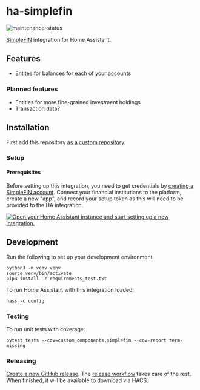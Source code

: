 # ha-simplefin
![maintenance-status](https://img.shields.io/badge/maintenance-active-brightgreen)

[SimpleFIN](https://www.simplefin.org/) integration for Home Assistant.

## Features
- Entites for balances for each of your accounts

### Planned features
- Entities for more fine-grained investment holdings
- Transaction data?

## Installation
First add this repository [as a custom repository](https://hacs.xyz/docs/faq/custom_repositories/).

### Setup
#### Prerequisites
Before setting up this integration, you need to get credentials by
[creating a SimpleFIN account](https://beta-bridge.simplefin.org/). Connect your financial institutions to the platform,
create a new "app", and record your setup token as this will need to be provided to the HA integration.

[![Open your Home Assistant instance and start setting up a new integration.](https://my.home-assistant.io/badges/config_flow_start.svg)](https://my.home-assistant.io/redirect/config_flow_start/?domain=simplefin)


## Development
Run the following to set up your development environment
```shell
python3 -m venv venv
source venv/bin/activate
pip3 install -r requirements_test.txt
```
To run Home Assistant with this integration loaded:
```shell
hass -c config
```
### Testing
To run unit tests with coverage:
```shell
pytest tests --cov=custom_components.simplefin --cov-report term-missing
```

### Releasing
[Create a new GitHub release](https://github.com/ScottG489/ha-simplefin/releases/new). The [release workflow](https://github.com/ScottG489/ha-simplefin/blob/master/.github/workflows/release.yaml) takes care of the rest.
When finished, it will be available to download via HACS.

